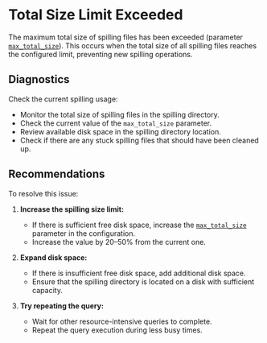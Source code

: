 # Total Size Limit Exceeded

The maximum total size of spilling files has been exceeded (parameter [`max_total_size`](../../reference/configuration/table_service_config.md#local-file-config-max-total-size)). This occurs when the total size of all spilling files reaches the configured limit, preventing new spilling operations.

## Diagnostics

Check the current spilling usage:

- Monitor the total size of spilling files in the spilling directory.
- Check the current value of the `max_total_size` parameter.
- Review available disk space in the spilling directory location.
- Check if there are any stuck spilling files that should have been cleaned up.

## Recommendations

To resolve this issue:

1. **Increase the spilling size limit:**
   - If there is sufficient free disk space, increase the [`max_total_size`](../../reference/configuration/table_service_config.md#local-file-config-max-total-size) parameter in the configuration.
   - Increase the value by 20–50% from the current one.

2. **Expand disk space:**
   - If there is insufficient free disk space, add additional disk space.
   - Ensure that the spilling directory is located on a disk with sufficient capacity.

3. **Try repeating the query:**
   - Wait for other resource-intensive queries to complete.
   - Repeat the query execution during less busy times.
